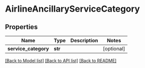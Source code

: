 # AirlineAncillaryServiceCategory

## Properties
Name | Type | Description | Notes
------------ | ------------- | ------------- | -------------
**service_category** | **str** |  | [optional] 

[[Back to Model list]](../README.md#documentation-for-models) [[Back to API list]](../README.md#documentation-for-api-endpoints) [[Back to README]](../README.md)


